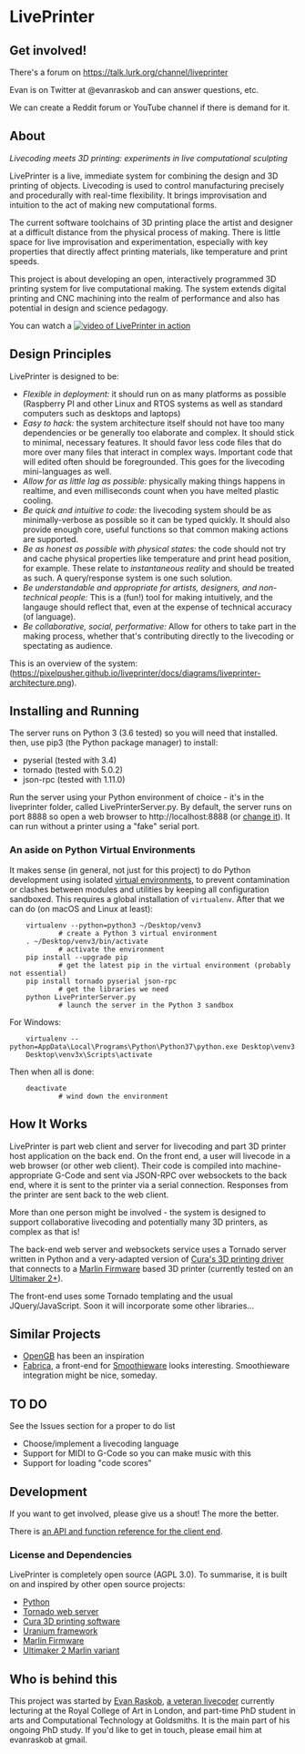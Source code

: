 # LivePrinter

## Get involved!

There's a forum on https://talk.lurk.org/channel/liveprinter

Evan is on Twitter at @evanraskob and can answer questions, etc.

We can create a Reddit forum or YouTube channel if there is demand for it.

## About

*Livecoding meets 3D printing: experiments in live computational sculpting*

LivePrinter is a live, immediate system for combining the design and 3D printing of objects. Livecoding is used to control manufacturing precisely and procedurally with real-time flexibility. It brings improvisation and intuition to the act of making new computational forms.

The current software toolchains of 3D printing place the artist and designer at a difficult distance from the physical process of making.  There is little space for live improvisation and experimentation, especially with key properties that directly affect printing materials, like temperature and print speeds.

This project is about developing an open, interactively programmed 3D printing system for live computational making. The system extends digital printing and CNC machining into the realm of performance and also has potential in design and science pedagogy. 

You can watch a
[![video of LivePrinter in action](https://img.youtube.com/vi/JJcg6MGmrDM/0.jpg)](https://www.youtube.com/watch?v=JJcg6MGmrDM&list=PLuA35183Y-6-GB69A7t3pcTRx6nrI7QxO&t=0s&index=2)

## Design Principles
LivePrinter is designed to be:

  - *Flexible in deployment:* it should run on as many platforms as possible (Raspberry PI and other Linux and RTOS systems as well as standard computers such as desktops and laptops)
  - *Easy to hack:* the system architecture itself should not have too many dependencies or be generally too elaborate and complex.  It should stick to minimal, necessary features. It should favor less code files that do more over many files that interact in complex ways.  Important code that will edited often should be foregrounded.  This goes for the livecoding mini-languages as well.
  - *Allow for as little lag as possible:* physically making things happens in realtime, and even milliseconds count when you have melted plastic cooling.
  - *Be quick and intuitive to code:* the livecoding system should be as minimally-verbose as possible so it can be typed quickly. It should also provide enough core, useful functions so that common making actions are supported.
  - *Be as honest as possible with physical states:* the code should not try and cache physical properties like temperature and print head position, for example.  These relate to _instantaneous reality_ and should be treated as such.  A query/response system is one such solution.  
  - *Be understandable and appropriate for artists, designers, and non-technical people:* This is a (fun!) tool for making intuitively, and the langauge should reflect that, even at the expense of technical accuracy (of language).
  - *Be collaborative, social, performative:* Allow for others to take part in the making process, whether that's contributing directly to the livecoding or spectating as audience. 
 
 This is an overview of the system:
(https://pixelpusher.github.io/liveprinter/docs/diagrams/liveprinter-architecture.png).


## Installing and Running

The server runs on Python 3 (3.6 tested) so you will need that installed.  then, use pip3 (the Python package manager) to install:

* pyserial (tested with 3.4)
* tornado (tested with 5.0.2)
* json-rpc (tested with 1.11.0)

Run the server using your Python environment of choice - it's in the liveprinter folder, called LivePrinterServer.py.  By default, the server runs on port 8888 so open a web browser to http://localhost:8888 (or [change it](https://github.com/pixelpusher/liveprinter/blob/master/liveprinter/LivePrinterServer.py#L28)).  It can run without a printer using a "fake" serial port.

### An aside on Python Virtual Environments

It makes sense (in general, not just for this project) to do Python development using isolated [virtual environments](https://virtualenv.pypa.io/en/stable/), to prevent contamination or clashes between modules and utilities by keeping all configuration sandboxed. This requires a global installation of `virtualenv`. After that we can do (on macOS and Linux at least):

        virtualenv --python=python3 ~/Desktop/venv3
                # create a Python 3 virtual environment
        . ~/Desktop/venv3/bin/activate
                # activate the environment
        pip install --upgrade pip
                # get the latest pip in the virtual environment (probably not essential)
        pip install tornado pyserial json-rpc
                # get the libraries we need
        python LivePrinterServer.py
                # launch the server in the Python 3 sandbox
                
For Windows:

        virtualenv --python=AppData\Local\Programs\Python\Python37\python.exe Desktop\venv3
        Desktop\venv3x\Scripts\activate

Then when all is done:

        deactivate
                # wind down the environment

## How It Works

LivePrinter is part web client and server for livecoding and part 3D printer host application on the back end.  On the front end, a user will livecode in a web browser (or other web client).  Their code is compiled into machine-appropriate G-Code and sent via JSON-RPC over websockets to the back end, where it is sent to the printer via a serial connection.  Responses from the printer are sent back to the web client.  

More than one person might be involved - the system is designed to support collaborative livecoding and potentially many 3D printers, as complex as that is!

The back-end web server and websockets service uses a Tornado server written in Python and a very-adapted version of [Cura's 3D printing driver](https://github.com/Ultimaker/Cura/tree/master/plugins/USBPrinting) that connects to a [Marlin Firmware](https://github.com/MarlinFirmware/Marlin) based 3D printer (currently tested on an [Ultimaker 2+](https://github.com/Ultimaker/Ultimaker2Marlin)). 

The front-end uses some Tornado templating and the usual JQuery/JavaScript.  Soon it will incorporate some other libraries...

## Similar Projects
* [OpenGB](https://github.com/amorphitec/opengb) has been an inspiration
* [Fabrica](https://github.com/arthurwolf/fabrica), a front-end for [Smoothieware](https://github.com/Smoothieware/Smoothieware) looks interesting.  Smoothieware integration might be nice, someday.

## TO DO

See the Issues section for a proper to do list

* Choose/implement a livecoding language
* Support for MIDI to G-Code so you can make music with this
* Support for loading "code scores"

## Development
If you want to get involved, please give us a shout!  The more the better.

There is [an API and function reference for the client end](https://pixelpusher.github.io/liveprinter/docs/).


### License and Dependencies
LivePrinter is completely open source (AGPL 3.0). To summarise, it is built on and inspired by other open source projects:
* [Python](http://python.org)
* [Tornado web server](https://github.com/tornadoweb/tornado/)
* [Cura 3D printing software](https://github.com/Ultimaker/Cura/)
* [Uranium framework](https://github.com/Ultimaker/Uranium)
* [Marlin Firmware](https://github.com/MarlinFirmware/Marlin)
* [Ultimaker 2 Marlin variant](https://github.com/Ultimaker/Ultimaker2Marlin)

## Who is behind this
This project was started by [Evan Raskob](http://pixelist.info), [a veteran livecoder](https://www.youtube.com/playlist?list=PLuA35183Y-6-kdqw70KCm4knSm4lvvicu) currently lecturing at the Royal College of Art in London, and part-time PhD student in arts and Computational Technology at Goldsmiths.  It is the main part of his ongoing PhD study.  If you'd like to get in touch, please email him at evanraskob at gmail. 



